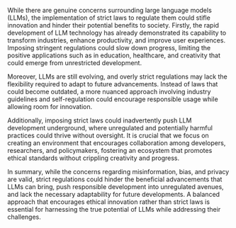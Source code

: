 While there are genuine concerns surrounding large language models (LLMs), the implementation of strict laws to regulate them could stifle innovation and hinder their potential benefits to society. Firstly, the rapid development of LLM technology has already demonstrated its capability to transform industries, enhance productivity, and improve user experiences. Imposing stringent regulations could slow down progress, limiting the positive applications such as in education, healthcare, and creativity that could emerge from unrestricted development.

Moreover, LLMs are still evolving, and overly strict regulations may lack the flexibility required to adapt to future advancements. Instead of laws that could become outdated, a more nuanced approach involving industry guidelines and self-regulation could encourage responsible usage while allowing room for innovation.

Additionally, imposing strict laws could inadvertently push LLM development underground, where unregulated and potentially harmful practices could thrive without oversight. It is crucial that we focus on creating an environment that encourages collaboration among developers, researchers, and policymakers, fostering an ecosystem that promotes ethical standards without crippling creativity and progress.

In summary, while the concerns regarding misinformation, bias, and privacy are valid, strict regulations could hinder the beneficial advancements that LLMs can bring, push responsible development into unregulated avenues, and lack the necessary adaptability for future developments. A balanced approach that encourages ethical innovation rather than strict laws is essential for harnessing the true potential of LLMs while addressing their challenges.
